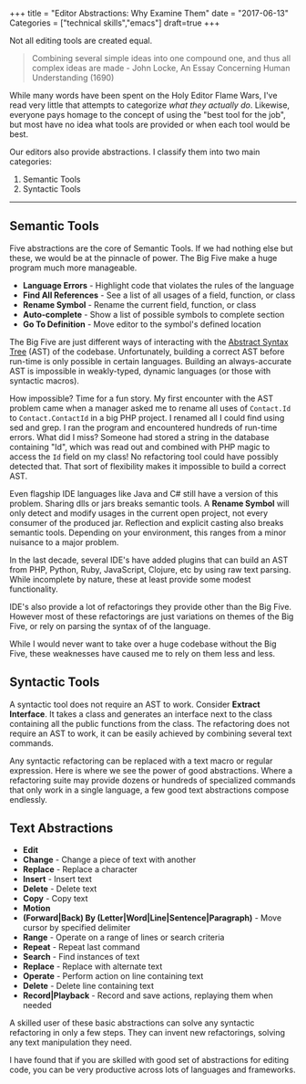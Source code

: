 +++
title = "Editor Abstractions: Why Examine Them"
date = "2017-06-13"
Categories = ["technical skills","emacs"]
draft=true
+++

Not all editing tools are created equal.

> Combining several simple ideas into one compound one, and thus all complex
> ideas are made - John Locke, An Essay Concerning Human Understanding (1690)

While many words have been spent on the Holy Editor Flame Wars, I've read very
little that attempts to categorize _what they actually do_. Likewise, everyone
pays homage to the concept of using the "best tool for the job", but most have
no idea what tools are provided or when each tool would be best.

<!-- If every concrete sequence had its own bespoke functions, we would find them -->
<!-- much more difficult to use. Imagine if only Lists could be used in a -->
<!-- ```foreach```, and Dictionaries needed to be ```for-every``` while Array needed -->
<!-- a ```for``` loop. We would find them much harder to use. Moving code from one -->
<!-- data structure to another would be a massive undertaking. _This is what IDE's do -->

<!-- The three major sequence abstractions are far superior to dozens of specialized -->
<!-- functions. They are also superior to the overly generic function ```foreach```. -->
<!-- The ```foreach``` function is weak because it is too generic. The a they -->
<!-- abstract away the details needed to make ```foreach``` work. The three are easy -->
<!-- to learn, simple to combine, and allow for endless reuse. -->

Our editors also provide abstractions. I classify them into two main categories:

1. Semantic Tools
2. Syntactic Tools

-----------

<!-- > Every additional editor abstraction is a new mental tax. -->

## Semantic Tools

Five abstractions are the core of Semantic Tools. If we had nothing else but
these, we would be at the pinnacle of power. The Big Five make a huge program
much more manageable.

<!-- * **Extract Interface** - -->
<!-- * **Extract Class** - -->
<!-- * **Implement Interface** - -->
<!-- * **In-line Method** - -->
<!-- * **Extract Method** - -->
<!-- * **In-line Variable** - -->
<!-- * **Extract Variable** - -->
<!-- * **Operate On Every Calling Line** - -->
<!-- * **Cut/Copy/Paste Expression** - -->
<!-- * **Remove Outer Wrapping** - -->

* **Language Errors** - Highlight code that violates the rules of the language
* **Find All References** - See a list of all usages of a field, function, or class
* **Rename Symbol** - Rename the current field, function, or class
* **Auto-complete** - Show a list of possible symbols to complete section
* **Go To Definition** - Move editor to the symbol's defined location

The Big Five are just different ways of interacting with the
[Abstract Syntax Tree](https://en.wikipedia.org/wiki/Abstract_syntax_tree) (AST)
of the codebase. Unfortunately, building a correct AST before run-time is only
possible in certain languages. Building an always-accurate AST is impossible in
weakly-typed, dynamic languages (or those with syntactic macros).

How impossible? Time for a fun story. My first encounter with the AST problem
came when a manager asked me to rename all uses of ```Contact.Id``` to
```Contact.ContactId``` in a big PHP project. I renamed all I could find using
sed and grep. I ran the program and encountered hundreds of run-time errors.
What did I miss? Someone had stored a string in the database containing "Id",
which was read out and combined with PHP magic to access the ```Id``` field on
my class! No refactoring tool could have possibly detected that. That sort of
flexibility makes it impossible to build a correct AST.

Even flagship IDE languages like Java and C# still have a version of this
problem. Sharing dlls or jars breaks semantic tools. A **Rename Symbol** will
only detect and modify usages in the current open project, not every consumer of
the produced jar. Reflection and explicit casting also breaks semantic tools.
Depending on your environment, this ranges from a minor nuisance to a major
problem.

In the last decade, several IDE's have added plugins that can build an AST from
PHP, Python, Ruby, JavaScript, Clojure, etc by using raw text parsing. While
incomplete by nature, these at least provide some modest functionality. 

IDE's also provide a lot of refactorings they provide other than the Big Five.
However most of these refactorings are just variations on themes of the Big
Five, or rely on parsing the syntax of of the language.

While I would never want to take over a huge codebase without the Big Five,
these weaknesses have caused me to rely on them less and less.

## Syntactic Tools

A syntactic tool does not require an AST to work. Consider **Extract
Interface**. It takes a class and generates an interface next to the class
containing all the public functions from the class. The refactoring does not
require an AST to work, it can be easily achieved by combining several text
commands.

Any syntactic refactoring can be replaced with a text macro or regular
expression. Here is where we see the power of good abstractions. Where a
refactoring suite may provide dozens or hundreds of specialized commands that
only work in a single language, a few good text abstractions compose endlessly.

## Text Abstractions

* **Edit**
* **Change** - Change a piece of text with another
* **Replace** - Replace a character
* **Insert** - Insert text
* **Delete** - Delete text
* **Copy** - Copy text
* **Motion**
* **(Forward|Back) By (Letter|Word|Line|Sentence|Paragraph)** - Move cursor by
specified delimiter
* **Range** - Operate on a range of lines or search criteria
* **Repeat** - Repeat last command
* **Search** - Find instances of text
* **Replace** - Replace with alternate text
* **Operate** - Perform action on line containing text
* **Delete** - Delete line containing text
* **Record|Playback** - Record and save actions, replaying them when needed

A skilled user of these basic abstractions can solve any syntactic refactoring
in only a few steps. They can invent new refactorings, solving any text
manipulation they need.

I have found that if you are skilled with good set of abstractions for editing
code, you can be very productive across lots of languages and frameworks.

<!-- | |  | Correctly Call Function | Adding New State | Best When | -->
<!-- |------------- |-------------- | ------------ | ------------- | ------------- | -->
<!-- |**Semantic Tools** | Explicit |  Easier  | Harder | State Values Change Frequently -->
<!-- |**Syntactic Tools** | Implicit |  Harder  |  Easier | State Values Change Rarely -->
<!-- |**Text Abstractions** | Implicit |  Harder  |  Easier | State Values Change Rarely -->

<!-- The more I watch Patrick work, the more I realize how much mental and muscle -->
<!-- memory I have built up around "Visual Studio"-only abstractions. -->

<!-- Our editing tools are also abstractions. We memorize commands to perform -->
<!-- actions, disregarding the underlying implementation. -->

<!-- I have found that if you have a good set of abstractions for editing code, you -->
<!-- can be very productive across lots of languages and frameworks. -->
